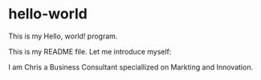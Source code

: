# hello-world
This is my Hello, world! program.

This is my README file. Let me introduce myself:

I am Chris a Business Consultant speciallized on Markting and Innovation.
